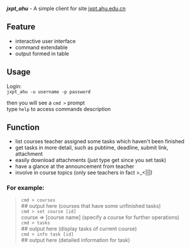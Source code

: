 ***jxpt_ahu*** - A simple client for site [jxpt.ahu.edu.cn](http://jxpt.ahu.edu.cn)

## Feature

* interactive user interface
* command extendable
* output formed in table

## Usage

Login:   
`jxpt_ahu -u username -p password`

then you will see a `cmd >` prompt   
type `help` to access commands description

## Function

* list courses teacher assigned some tasks which haven't been finished
* get tasks in more detail, such as pubtime, deadline, submit link, attachment
* easily download attachments (just type get since you set task)
* have a glance at the announcement from teacher
* involve in course topics (only see teachers in fact >\_<|||) 

### For example:

>`cmd > courses`   
\#\# output here (courses that have some unfinished tasks)   
`cmd > set course [id]`  
course => \[course name\] (specify a course for further operations)   
`cmd > tasks`   
\#\# output here (display tasks of current course)   
`cmd > info task [id]`   
\#\# output here (detailed information for task)
